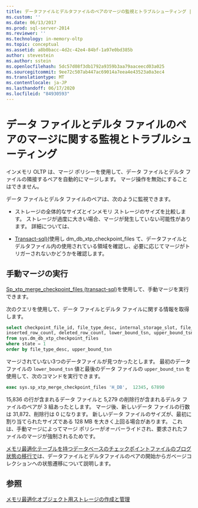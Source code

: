 ```yaml
---
title: データファイルとデルタファイルのペアのマージの監視とトラブルシューティング |Microsoft Docs
ms.custom: ''
ms.date: 06/13/2017
ms.prod: sql-server-2014
ms.reviewer: ''
ms.technology: in-memory-oltp
ms.topic: conceptual
ms.assetid: a8b0bacc-4d2c-42e4-84bf-1a97e0bd385b
author: stevestein
ms.author: sstein
ms.openlocfilehash: 5dc57d08f3db1792a9359b3aa79aaceecd03a025
ms.sourcegitcommit: 9ee72c507ab447ac69014a7eea4e43523a0a3ec4
ms.translationtype: MT
ms.contentlocale: ja-JP
ms.lasthandoff: 06/17/2020
ms.locfileid: "84930593"
---
```

# <a name="monitoring-and-troubleshooting-merge-for-data-and-delta-file-pairs"></a>データ ファイルとデルタ ファイルのペアのマージに関する監視とトラブルシューティング
  インメモリ OLTP は、マージ ポリシーを使用して、データ ファイルとデルタ ファイルの隣接するペアを自動的にマージします。 マージ操作を無効にすることはできません。  
  
 データ ファイルとデルタ ファイルのペアは、次のように監視できます。  
  
-   ストレージの全体的なサイズとインメモリ ストレージのサイズを比較します。 ストレージが過度に大きい場合、マージが発生していない可能性があります。 詳細については、  
  
-   [Transact-sql&#41;&#40;](/sql/relational-databases/system-dynamic-management-views/sys-dm-db-xtp-checkpoint-files-transact-sql)使用し dm_db_xtp_checkpoint_files て、データファイルとデルタファイル内の使用されている領域を確認し、必要に応じてマージがトリガーされないかどうかを確認します。  
  
## <a name="performing-a-manual-merge"></a>手動マージの実行  
 [Sp_xtp_merge_checkpoint_files &#40;transact-sql&#41;](/sql/relational-databases/system-stored-procedures/sys-sp-xtp-merge-checkpoint-files-transact-sql)を使用して、手動マージを実行できます。  
  
 次のクエリを使用して、データ ファイルとデルタ ファイルに関する情報を取得します。  
  
```sql  
select checkpoint_file_id, file_type_desc, internal_storage_slot, file_size_in_bytes, file_size_used_in_bytes,   
inserted_row_count, deleted_row_count, lower_bound_tsn, upper_bound_tsn   
from sys.dm_db_xtp_checkpoint_files  
where state = 1  
order by file_type_desc, upper_bound_tsn  
```  
  
 マージされていない3つのデータファイルが見つかったとします。 最初のデータ ファイルの `lower_bound_tsn` 値と最後のデータ ファイルの `upper_bound_tsn` を使用して、次のコマンドを実行できます。  
  
```sql  
exec sys.sp_xtp_merge_checkpoint_files 'H_DB',  12345, 67890  
```  
  
 15,836 の行が含まれるデータ ファイルと 5,279 の削除行が含まれるデルタ ファイルのペアが 3 組あったとします。 マージ後、新しいデータ ファイルの行数は 31,872、削除行は 0 になります。 新しいデータ ファイルのサイズが、最初に割り当てられたサイズである 128 MB を大きく上回る場合があります。 これは、手動マージによってマージ ポリシーがオーバーライドされ、要求されたファイルのマージが強制されるためです。  
  
 [メモリ最適化テーブルを持つデータベースのチェックポイントファイルのブログ状態の移行で](https://cloudblogs.microsoft.com/sqlserver/2014/01/23/state-transition-of-checkpoint-files-in-databases-with-memory-optimized-tables/)は、データファイルとデルタファイルのペアの開始からガベージコレクションへの状態遷移について説明します。  
  
## <a name="see-also"></a>参照  
 [メモリ最適化オブジェクト用ストレージの作成と管理](../relational-databases/in-memory-oltp/creating-and-managing-storage-for-memory-optimized-objects.md)  
  
